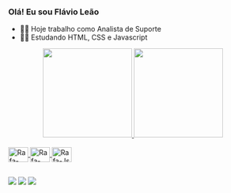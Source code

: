 ### Olá! Eu sou Flávio Leão

- 👨‍💻 Hoje trabalho como Analista de Suporte
- 👨‍💻 Estudando HTML, CSS e Javascript

<div align="center">
  <a href="https://github.com/flaviorsleao">
  <img height="180em" src="https://github-readme-stats.vercel.app/api?username=flaviorsleao&show_icons=true&theme=vue-dark&include_all_commits=true&count_private=true"/>
  <img height="180em" src="https://github-readme-stats.vercel.app/api/top-langs/?username=flaviorsleao&layout=demo&langs_count=7&theme=vue-dark"/>
</div>

<div style="display: inline_block"><br>
    <img align="center" alt="Rafa-HTML" height="30" width="40"                   src="https://img.shields.io/badge/HTML5-E34F26?style=for-the-badge&logo=html5&logoColor=white">
    <img align="center" alt="Rafa-CSS" height="30" width="40"           src="https://img.shields.io/badge/CSS3-1572B6?style=for-the-badge&logo=css3&logoColor=white">
    <img align="center" alt="Rafa-Js" height="30" width="40" src="https://img.shields.io/badge/JavaScript-F7DF1E?style=for-the-badge&logo=javascript&logoColor=black">
</div>
  
  ##

<div> 
  <a href="https://instagram.com/flavioleao_" target="_blank"><img src="https://img.shields.io/badge/-Instagram-%23E4405F?style=for-the-badge&logo=instagram&logoColor=white" target="_blank"></a>
  <a href = "mailto:flaviorleaodev@gmail.com"><img src="https://img.shields.io/badge/-Gmail-%23333?style=for-the-badge&logo=gmail&logoColor=white" target="_blank"></a>
  <a href="https://www.linkedin.com/in/flaviorleao" target="_blank"><img src="https://img.shields.io/badge/-LinkedIn-%230077B5?style=for-the-badge&logo=linkedin&logoColor=white" target="_blank"></a> 
 
</div>
